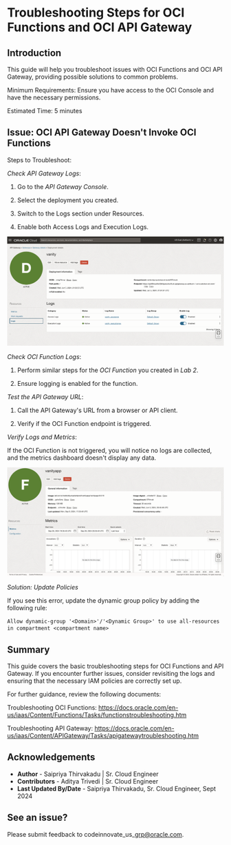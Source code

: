 # Troubleshooting Steps for OCI Functions and OCI API Gateway

## **Introduction**

This guide will help you troubleshoot issues with OCI Functions and OCI API Gateway, providing possible solutions to common problems.

Minimum Requirements: Ensure you have access to the OCI Console and have the necessary permissions.

Estimated Time: 5 minutes

## Issue: OCI API Gateway Doesn't Invoke OCI Functions

Steps to Troubleshoot:

*Check API Gateway Logs*:

1. Go to the *API Gateway Console*.

2. Select the deployment you created.

3. Switch to the Logs section under Resources.

4. Enable both Access Logs and Execution Logs.

 ![](images/APIGW_logs.png " ")


*Check OCI Function Logs*:

1. Perform similar steps for the *OCI Function* you created in *Lab 2*.

2. Ensure logging is enabled for the function.

*Test the API Gateway URL*:

1. Call the API Gateway's URL from a browser or API client.

2. Verify if the OCI Function endpoint is triggered.

*Verify Logs and Metrics*:

If the OCI Function is not triggered, you will notice no logs are collected, and the metrics dashboard doesn't display any data.

 ![](images/FnMetrics.png " ")

*Solution: Update Policies*

If you see this error, update the dynamic group policy by adding the following rule:

```<copy>
Allow dynamic-group '<Domain>'/'<Dynamic Group>' to use all-resources in compartment <compartment name>
```

## **Summary**

This guide covers the basic troubleshooting steps for OCI Functions and API Gateway. If you encounter further issues, consider revisiting the logs and ensuring that the necessary IAM policies are correctly set up.

For further guidance, review the following documents:

Troubleshooting OCI Functions: https://docs.oracle.com/en-us/iaas/Content/Functions/Tasks/functionstroubleshooting.htm

Troubleshooting API Gateway: https://docs.oracle.com/en-us/iaas/Content/APIGateway/Tasks/apigatewaytroubleshooting.htm

## **Acknowledgements**

 - **Author** -  Saipriya Thirvakadu | Sr. Cloud Engineer 
 - **Contributors** - Aditya Trivedi | Sr. Cloud Engineer
 - **Last Updated By/Date** - Saipriya Thirvakadu, Sr. Cloud Engineer, Sept 2024

## See an issue?
Please submit feedback to codeinnovate\_us\_grp@oracle.com. 